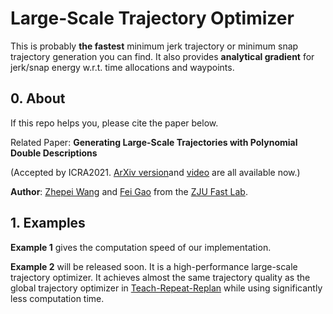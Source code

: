 # Large-Scale Trajectory Optimizer
This is probably __the fastest__ minimum jerk trajectory or minimum snap trajectory generation you can find.
It also provides __analytical gradient__ for jerk/snap energy w.r.t. time allocations and waypoints.

## 0. About
If this repo helps you, please cite the paper below.

Related Paper: __Generating Large-Scale Trajectories with Polynomial Double Descriptions__

(Accepted by ICRA2021. [ArXiv version](https://arxiv.org/abs/2011.02662v2)and [video](https://zhepeiwang.github.io/pubs/icra_2021_sub_largescale.mp4) are all available now.)

__Author__: [Zhepei Wang](https://zhepeiwang.github.io/) and [Fei Gao](https://ustfei.com/) from the [ZJU Fast Lab](http://zju-fast.com/).

## 1. Examples

__Example 1__ gives the computation speed of our implementation.

__Example 2__ will be released soon. It is a high-performance large-scale trajectory optimizer. It achieves almost the same trajectory quality as the global trajectory optimizer in [Teach-Repeat-Replan](https://github.com/HKUST-Aerial-Robotics/Teach-Repeat-Replan) while using significantly less computation time.
